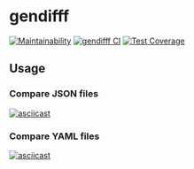 # gendifff

[![Maintainability](https://api.codeclimate.com/v1/badges/ecf0b49710a3978b6dac/maintainability)](https://codeclimate.com/github/RamilAlbakov/frontend-project-lvl2/maintainability)
[![gendifff CI](https://github.com/RamilAlbakov/frontend-project-lvl2/workflows/gendifff%20CI/badge.svg)](https://github.com/RamilAlbakov/frontend-project-lvl2/actions)
[![Test Coverage](https://api.codeclimate.com/v1/badges/ecf0b49710a3978b6dac/test_coverage)](https://codeclimate.com/github/RamilAlbakov/frontend-project-lvl2/test_coverage)

## Usage

### Compare JSON files

[![asciicast](https://asciinema.org/a/356415.svg)](https://asciinema.org/a/356415)

### Compare YAML files

[![asciicast](https://asciinema.org/a/356416.svg)](https://asciinema.org/a/356416)
